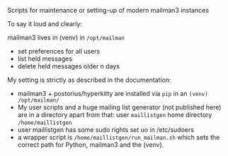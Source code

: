 Scripts for maintenance or setting-up of modern mailman3 instances

To say it loud and clearly:

mailman3 lives in (venv) in `/opt/mailman`

* set preferences for all users
* list held messages
* delete held messages older n days


My setting is strictly as described in the documentation:

* mailman3 + postorius/hyperkitty are installed via `pip` in an `(venv) /opt/mailman/`
* My user scripts and a huge mailing list generator (not published here) are in a directory apart from that: user `maillistgen` home directory `/home/maillistgen`
* user maillistgen has some sudo rights set uo in /etc/sudoers
* a wrapper script is `/home/maillistgen/run_mailman.sh` which sets the correct path for Python, mailman3 and the (venv).
  
